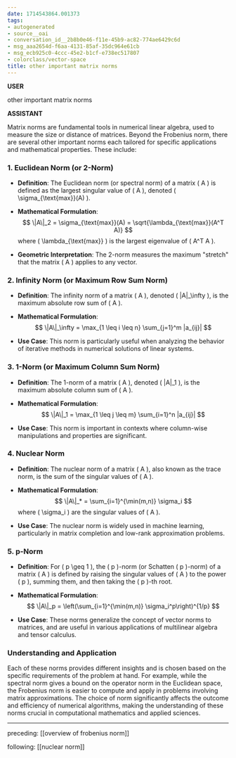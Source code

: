 ```yaml
---
date: 1714543864.001373
tags:
- autogenerated
- source__oai
- conversation_id__2b8b0e46-f11e-45b9-ac82-774ae6429c6d
- msg_aaa2654d-f6aa-4131-85af-35dc964e61cb
- msg_ecb925c0-4ccc-45e2-b1cf-e738ec517807
- colorclass/vector-space
title: other important matrix norms
---
```


**USER**

other important matrix norms


**ASSISTANT**

Matrix norms are fundamental tools in numerical linear algebra, used to measure the size or distance of matrices. Beyond the Frobenius norm, there are several other important norms each tailored for specific applications and mathematical properties. These include:

### 1. Euclidean Norm (or 2-Norm)

- **Definition**: The Euclidean norm (or spectral norm) of a matrix \( A \) is defined as the largest singular value of \( A \), denoted \( \sigma_{\text{max}}(A) \).
- **Mathematical Formulation**: 
  $$
  \|A\|_2 = \sigma_{\text{max}}(A) = \sqrt{\lambda_{\text{max}}(A^T A)}
  $$
  where \( \lambda_{\text{max}} \) is the largest eigenvalue of \( A^T A \).

- **Geometric Interpretation**: The 2-norm measures the maximum "stretch" that the matrix \( A \) applies to any vector.

### 2. Infinity Norm (or Maximum Row Sum Norm)

- **Definition**: The infinity norm of a matrix \( A \), denoted \( \|A\|_\infty \), is the maximum absolute row sum of \( A \).
- **Mathematical Formulation**:
  $$
  \|A\|_\infty = \max_{1 \leq i \leq n} \sum_{j=1}^m |a_{ij}|
  $$

- **Use Case**: This norm is particularly useful when analyzing the behavior of iterative methods in numerical solutions of linear systems.

### 3. 1-Norm (or Maximum Column Sum Norm)

- **Definition**: The 1-norm of a matrix \( A \), denoted \( \|A\|_1 \), is the maximum absolute column sum of \( A \).
- **Mathematical Formulation**:
  $$
  \|A\|_1 = \max_{1 \leq j \leq m} \sum_{i=1}^n |a_{ij}|
  $$

- **Use Case**: This norm is important in contexts where column-wise manipulations and properties are significant.

### 4. Nuclear Norm

- **Definition**: The nuclear norm of a matrix \( A \), also known as the trace norm, is the sum of the singular values of \( A \).
- **Mathematical Formulation**:
  $$
  \|A\|_* = \sum_{i=1}^{\min(m,n)} \sigma_i
  $$
  where \( \sigma_i \) are the singular values of \( A \).

- **Use Case**: The nuclear norm is widely used in machine learning, particularly in matrix completion and low-rank approximation problems.

### 5. p-Norm

- **Definition**: For \( p \geq 1 \), the \( p \)-norm (or Schatten \( p \)-norm) of a matrix \( A \) is defined by raising the singular values of \( A \) to the power \( p \), summing them, and then taking the \( p \)-th root.
- **Mathematical Formulation**:
  $$
  \|A\|_p = \left(\sum_{i=1}^{\min(m,n)} \sigma_i^p\right)^{1/p}
  $$

- **Use Case**: These norms generalize the concept of vector norms to matrices, and are useful in various applications of multilinear algebra and tensor calculus.

### Understanding and Application

Each of these norms provides different insights and is chosen based on the specific requirements of the problem at hand. For example, while the spectral norm gives a bound on the operator norm in the Euclidean space, the Frobenius norm is easier to compute and apply in problems involving matrix approximations. The choice of norm significantly affects the outcome and efficiency of numerical algorithms, making the understanding of these norms crucial in computational mathematics and applied sciences.


---

preceding: [[overview of frobenius norm]]  


following: [[nuclear norm]]